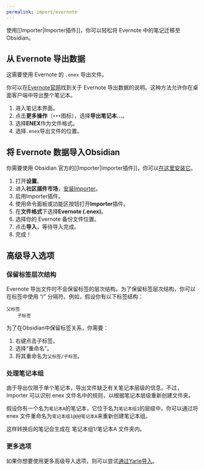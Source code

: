 ```yaml
---
permalink: import/evernote
---
```


使用[[Importer|Importer插件]]，你可以轻松将 Evernote 中的笔记迁移至Obsidian。

## 从 Evernote 导出数据

这需要使用 Evernote 的 `.enex` 导出文件。

你可以在[Evernote官网](https://help.evernote.com/hc/en-us/articles/209005557-Export-notes-and-notebooks-as-ENEX-or-HTML)找到关于 Evernote 导出数据的说明。这种方法允许你在桌面客户端中导出整个笔记本。

1. 进入笔记本界面。
2. 点击**更多操作**（`•••`图标），选择**导出笔记本...**。
3. 选择**ENEX**作为文件格式。
4. 选择`.enex`导出文件的位置。

## 将 Evernote 数据导入Obsidian

你需要使用 Obsidian 官方的[[Importer|Importer插件]]，你可以[在这里安装它](obsidian://show-plugin?id=obsidian-importer)。

1. 打开**设置**。
2. 进入**社区插件市场**，[安装Importer](obsidian://show-plugin?id=obsidian-importer)。
3. 启用Importer插件。
4. 使用命令面板或功能区按钮打开**Importer**插件。
5. 在**文件格式**下选择**Evernote (.enex)**。
6. 选择你的 Evernote 备份文件位置。
7. 点击**导入**，等待导入完成。
8. 完成！

## 高级导入选项

### 保留标签层次结构

Evernote 导出文件时不会保留标签的层次结构。为了保留标签层次结构，你可以在标签中使用 “/” 分隔符。例如，假设你有以下标签结构：

```
父标签
    子标签
```

为了在Obsidian中保留标签关系，你需要：

1. 右键点击子标签。
2. 选择“重命名”。
3. 将其重命名为`父标签/子标签`。

### 处理笔记本组

由于导出仅限于单个笔记本，导出文件缺乏有关笔记本层级的信息。不过，Importer 可以识别 enex 文件名中的规则，以根据笔记本层级重新创建文件夹。

假设你有一个名为```笔记本A```的笔记本，它位于名为```笔记本组1```的层级中，你可以通过将 enex 文件重命名为```笔记本组1@@@笔记本A```来重新创建笔记本组。

这样转换后的笔记会生成在 笔记本组1/笔记本A 文件夹内。

### 更多选项

如果你想要使用更多高级导入选项，则可以尝试[通过Yarle导入](https://github.com/akosbalasko/yarle)。